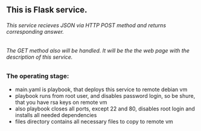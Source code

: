 ## This is Flask service.
###### This service recieves JSON via HTTP POST method and returns corresponding answer.
###### The GET method also will be handled. It will be the the web page with the description of this service.

### The operating stage:
* main.yaml is playbook, that deploys this service to remote debian vm
* playbook runs from root user, and disables password login, so be shure, that you have rsa keys on remote vm
* also playbook closes all ports, except 22 and 80, disables root login and installs all needed dependencies
* files directory contains all necessary files to copy to remote vm

